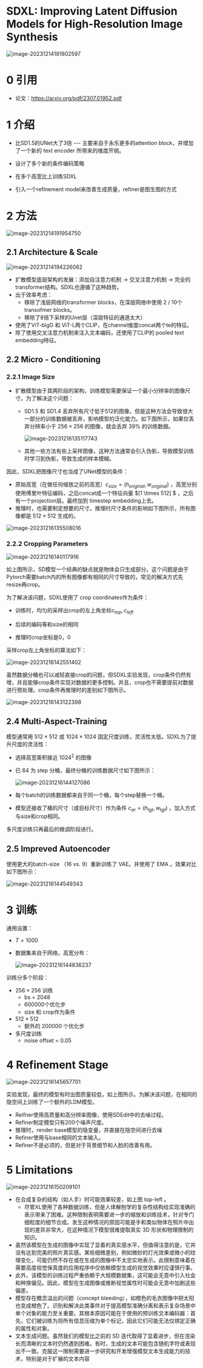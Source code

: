 # SDXL: Improving Latent Diffusion Models for High-Resolution Image Synthesis

![image-20231214181802597](./imgs/41-SDXL/image-20231214181802597.png)

# 0 引用

- 论文：https://arxiv.org/pdf/2307.01952.pdf



# 1 介绍

- 比SD1.5的UNet大了3倍 --- 主要来自于永乐更多的attention block，并增加了一个新的 text encoder 所带来的维度开销。
- 设计了多个新的条件编码策略

- 在多个高宽比上训练SDXL
- 引入一个refinement model来改善生成质量，refiner是图生图的方式

# 2 方法

![image-20231214191954750](./imgs/41-SDXL/image-20231214191954750.png)

## 2.1 Architecture & Scale

![image-20231214194226082](./imgs/41-SDXL/image-20231214194226082.png)

- 扩散模型底层架构的发展：添加自注意力机制 -> 交叉注意力机制 -> 完全的transformer结构。SDXL也遵循了这种趋势。
- 出于效率考虑：
  - 移除了浅层网络的transformer blocks，在深层网络中使用 2 / 10个transofmer blocks。
  - 移除了8倍下采样的Unet层（深层特征的通道太大）
- 使用了ViT-bigG 和  ViT-L两个CLIP，在channel维度concat两个te的特征。
- 除了使用交叉注意力机制来注入文本编码，还使用了CLIP的 pooled text embedding特征。

## 2.2 Micro - Conditioning

### 2.2.1 Image Size

- 扩散模型由于其两阶段的架构，训练模型需要保证一个最小分辨率的图像尺寸。为了解决这个问题：

  - SD1.5 和 SD1.4 丢弃所有尺寸低于512的图像，但是这种方法会导致很大一部分的训练数据被丢弃，影响模型的泛化能力。如下图所示，如果仅丢弃分辨率小于 $256 \times 256$ 的图像，就会丢弃 $39\%$ 的训练数据。 

    ![image-20231216135117743](imgs/41-SDXL/image-20231216135117743.png)

  - 其他一些方法有些上采样图像，这种方法通常会引入伪影，导致模型训练时学习到伪影，导致生成的样本模糊。

因此，SDXL把图像尺寸也当成了UNet模型的条件：

- 原始高宽（在做任何缩放之前的高宽）$c_{size} = (h_{original}, w_{original})$ ，高宽分别使用傅里叶特征编码，之后concat成一个特征向量 $[1 \times 512]  $ ，之后有一个projection层。最终加到 timestep embedding上去。
- 推理时，也需要制定想要的尺寸。推理时尺寸条件的影响如下图所示，所有图像都是 $512 \times 512$ 生成的。

![image-20231216135508016](imgs/41-SDXL/image-20231216135508016.png) 

### 2.2.2 Cropping Parameters

![image-20231216140117916](imgs/41-SDXL/image-20231216140117916.png)

如上图所示，SD模型一个经典的缺点就是物体会只生成部分。这个问题是由于Pytorch需要batch内的所有图像都有相同的尺寸导致的，常见的解决方式先resize再crop。

为了解决该问题，SDXL使用了 crop coordinates作为条件：

- 训练时，均匀的采样出crop的左上角坐标$c_{top}, c_{left}$ 

- 后续的编码等和size的相同

- 推理时crop坐标是0，0

采样crop左上角坐标的算法如下：

![image-20231216142551402](imgs/41-SDXL/image-20231216142551402.png)

虽然数据分桶也可以减轻直接crop的问题，但SDXL实验发现，crop条件仍然有增，并且能够crop条件实现对数据的更多控制。并且，crop也不需要提前对数据进行预处理。crop条件再推理时的差别如下图所示。

![image-20231216143122398](imgs/41-SDXL/image-20231216143122398.png)

## 2.4 Multi-Aspect-Training

模型通常用 $512 \times 512$ 或 $1024 \times 1024$ 固定尺度训练，灵活性太低。SDXL为了提升尺度的灵活性：

- 选择高宽乘积接近 $1024^2$ 的图像

- 已 64 为 step 分桶，最终分桶的训练数据尺寸如下图所示：

  ![image-20231216144127086](imgs/41-SDXL/image-20231216144127086.png)

- 每个batch的训练数据都来自于同一个桶，每个step替换一个桶。
- 模型还接收了桶的尺寸（或目标尺寸）作为条件 $c_{ar} = (h_{tgt}, w_{tgt})$ 。加入方式与size和crop相同。

多尺度训练只再最后的微调阶段进行。

## 2.5 Impreved Autoencoder

使用更大的batch-size （16 vs. 9）重新训练了 VAE。并使用了 EMA 。效果对比如下图所示：

![image-20231216144549343](imgs/41-SDXL/image-20231216144549343.png)

# 3 训练

通用设置：

- $T = 1000$

- 数据集来自于网络，高宽分布：

  ![image-20231216144836237](imgs/41-SDXL/image-20231216144836237.png)

训练分多个阶段：

- $256 \times 256$ 训练
  - bs = 2048
  - 600000个优化步
  - size 和 crop作为条件
- $512 \times 512$ 
  - 额外的 200000 个优化步
- 多尺度训练
  - noise offset = 0.05

# 4 Refinement Stage

![image-20231216145657701](imgs/41-SDXL/image-20231216145657701.png)

实验发现，最终的模型有时出图质量较低，如上图所示。为解决该问题，在相同的隐空间上训练了一个额外的LDM模型。

- Reifner使用高质量和高分辨率图像，使用SDEdit中的去噪过程。
- Refiner制定模型只有200个噪声尺度。
- 推理时，render base模型的隐变量，并直接在隐空间进行去噪
- Refiner使用与base相同的文本输入。
- Refiner不是必须的，但是对于背景细节和人脸的改善有用。

# 5 Limitations

![image-20231216150209101](imgs/41-SDXL/image-20231216150209101.png)

- 在合成复杂的结构（如人手）时可能效果较差，如上图 top-left 。
  - 尽管XL使用了各种数据训练，但是人体解刨学的复杂性结构给实现准确的表示带来了困难。这种限制表明需要进一步的缩放和训练技术，针对专门细粒度的细节合成。发生这种情况的原因可能是手和类似物体在照片中出现的差异非常大，在这种情况下模型很难提取真实 3D 形状和物理限制的知识。
- 虽然该模型在生成的图像中实现了显着的真实感水平，但值得注意的是，它并没有达到完美的照片真实感。某些细微差别，例如微妙的灯光效果或微小的纹理变化，可能仍然不存在或在生成的图像中不太忠实地表示。此限制意味着在需要高度视觉保真度的应用程序中仅依赖模型生成的视觉效果时应谨慎行事。
- 此外，该模型的训练过程严重依赖于大规模数据集，这可能会无意中引入社会和种族偏见。因此，模型在生成图像或推断视觉属性时可能会无意中加剧这些偏差。
- 模型存在概念溢出的问题（concept bleeding），如橙色的毛衣图像中把太阳也变成橙色了。识别和解决此类事件对于提高模型准确分离和表示复杂场景中单个对象的能力至关重要。其根本原因可能在于使用的预训练文本编码器：首先，它们被训练为将所有信息压缩为单个标记，因此它们可能无法仅绑定正确的属性和对象。
- 文本生成问题。虽然我们的模型比之前的 SD 迭代取得了显着进步，但在渲染长而清晰的文本时仍然遇到困难。有时，生成的文本可能包含随机字符或表现出不一致。克服这一限制需要进一步研究和开发增强模型文本生成能力的技术，特别是对于扩展的文本内容

